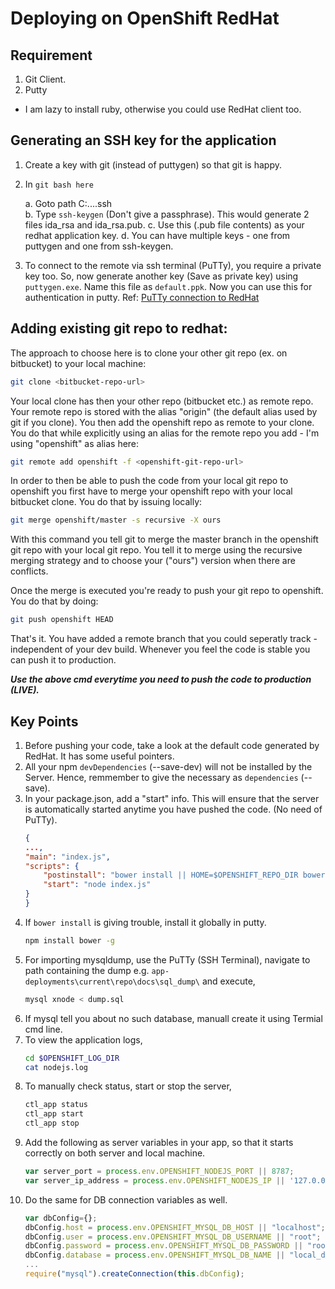 # Deploying on OpenShift RedHat

## Requirement

1. Git Client.
2. Putty

* I am lazy to install ruby, otherwise you could use RedHat client too.

## Generating an SSH key for the application

1. Create a key with git (instead of puttygen) so that git is happy.

2. In `git bash here` 

	a. Goto path C:\...<user-name>\.ssh\
	b. Type `ssh-keygen` (Don't give a passphrase). This would generate 2 files ida_rsa and ida_rsa.pub.
	c. Use this (.pub file contents) as your redhat application key. 
    d. You can have multiple keys - one from puttygen and one from ssh-keygen.

3. To connect to the remote via ssh terminal (PuTTy), you require a private key too. So, now generate another key (Save as private key) using `puttygen.exe`. Name this file as `default.ppk`. Now you can use this for authentication in putty. Ref: [PuTTy connection to RedHat](https://developers.openshift.com/managing-your-applications/remote-connection.html#common-commands)

## Adding existing git repo to redhat:

The approach to choose here is to clone your other git repo (ex. on bitbucket) to your local machine:

```bash
git clone <bitbucket-repo-url>
```

Your local clone has then your other repo (bitbucket etc.) as remote repo. Your remote repo is stored with the alias "origin" (the default alias used by git if you clone). You then add the openshift repo as remote to your clone. You do that while explicitly using an alias for the remote repo you add - I'm using "openshift" as alias here:

```bash
git remote add openshift -f <openshift-git-repo-url>
```

In order to then be able to push the code from your local git repo to openshift you first have to merge your openshift repo with your local bitbucket clone. You do that by issuing locally:

```bash
git merge openshift/master -s recursive -X ours
```

With this command you tell git to merge the master branch in the openshift git repo with your local git repo. You tell it to merge using the recursive merging strategy and to choose your ("ours") version when there are conflicts.

Once the merge is executed you're ready to push your git repo to openshift. You do that by doing:

```bash
git push openshift HEAD
```

That's it. You have added a remote branch that you could seperatly track - independent of your dev build. Whenever you feel the code is stable you can push it to production.

**_Use the above cmd everytime you need to push the code to production (LIVE)._**

##  Key Points

1. Before pushing your code, take a look at the default code generated by RedHat. It has some useful pointers.
2. All your npm `devDependencies` (--save-dev) will not be installed by the Server. Hence, remmember to give the necessary as `dependencies` (--save).
3. In your package.json, add a "start" info. This will ensure that the server is automatically started anytime you have pushed the code. (No need of PuTTy).
    ```json
    {
    ...,
    "main": "index.js",
    "scripts": {
        "postinstall": "bower install || HOME=$OPENSHIFT_REPO_DIR bower install",
        "start": "node index.js"
    }
    }
    ```
4. If `bower install` is giving trouble, install it globally in putty.
    ```bash
    npm install bower -g
    ```
5. For importing mysqldump, use the PuTTy (SSH Terminal), navigate to path containing the dump e.g. `app-deployments\current\repo\docs\sql_dump\` and execute,
    ```bash
    mysql xnode < dump.sql
    ```
6. If mysql tell you about no such database, manuall create it using Termial cmd line.
7. To view the application logs,
    ```bash
    cd $OPENSHIFT_LOG_DIR
    cat nodejs.log
    ```
8. To manually check status, start or stop the server,
    ```bash
    ctl_app status
    ctl_app start
    ctl_app stop
    ```
9. Add the following as server variables in your app, so that it starts correctly on both server and local machine.
    ```javascript
    var server_port = process.env.OPENSHIFT_NODEJS_PORT || 8787;
    var server_ip_address = process.env.OPENSHIFT_NODEJS_IP || '127.0.0.1';
    ```
10. Do the same for DB connection variables as well.
    ```javascript
    var dbConfig={};
    dbConfig.host = process.env.OPENSHIFT_MYSQL_DB_HOST || "localhost";
    dbConfig.user = process.env.OPENSHIFT_MYSQL_DB_USERNAME || "root";
    dbConfig.password = process.env.OPENSHIFT_MYSQL_DB_PASSWORD || "root";
    dbConfig.database = process.env.OPENSHIFT_MYSQL_DB_NAME || "local_db_name";
    ...
    require("mysql").createConnection(this.dbConfig);
    ```
